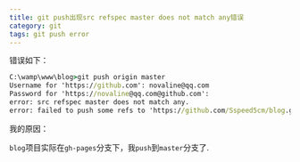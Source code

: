 ```yaml
---
title: git push出现src refspec master does not match any错误
category: git
tags: git push error
---
```


<!-- more -->

错误如下：

```bat
C:\wamp\www\blog>git push origin master
Username for 'https://github.com': novaline@qq.com
Password for 'https://novaline@qq.com@github.com':
error: src refspec master does not match any.
error: failed to push some refs to 'https://github.com/Sspeed5cm/blog.git'
```

我的原因：

`blog`项目实际在`gh-pages`分支下，我`push`到`master`分支了.

